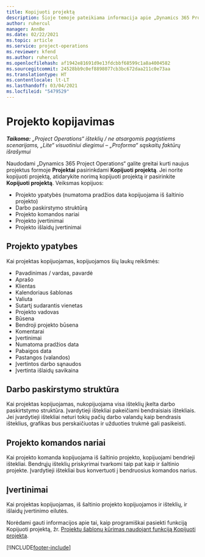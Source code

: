 ```yaml
---
title: Kopijuoti projektą
description: Šioje temoje pateikiama informacija apie „Dynamics 365 Project Operations“ projektų kopijavimą.
author: ruhercul
manager: AnnBe
ms.date: 02/22/2021
ms.topic: article
ms.service: project-operations
ms.reviewer: kfend
ms.author: ruhercul
ms.openlocfilehash: af1942e81691d9e13fdcbbf68599c1a8a4004582
ms.sourcegitcommit: 24528bb9c0ef8898077cb3bc672daa211c0e73aa
ms.translationtype: HT
ms.contentlocale: lt-LT
ms.lasthandoff: 03/04/2021
ms.locfileid: "5479529"
---
```

# <a name="copy-a-project"></a>Projekto kopijavimas

_**Taikoma:** „Project Operations“ išteklių / ne atsargomis pagrįstiems scenarijams, „Lite“ visuotiniui diegimui – „Proforma“ sąskaitų faktūrų išrašymui_

Naudodami „Dynamics 365 Project Operations“ galite greitai kurti naujus projektus formoje **Projektai** pasirinkdami **Kopijuoti projektą**. Jei norite kopijuoti projektą, atidarykite norimą kopijuoti projektą ir pasirinkite **Kopijuoti projektą**. Veiksmas kopijuos:

- Projekto ypatybės (numatoma pradžios data kopijuojama iš šaltinio projekto)
- Darbo paskirstymo struktūrą
- Projekto komandos nariai
- Projekto įvertinimai
- Projekto išlaidų įvertinimai

## <a name="project-properties"></a>Projekto ypatybes

Kai projektas kopijuojamas, kopijuojamos šių laukų reikšmės:

- Pavadinimas / vardas, pavardė
- Aprašo
- Klientas
- Kalendoriaus šablonas
- Valiuta
- Sutartį sudarantis vienetas
- Projekto vadovas
- Būsena
- Bendroji projekto būsena
- Komentarai
- Įvertinimai
- Numatoma pradžios data
- Pabaigos data
- Pastangos (valandos)
- Įvertintos darbo sąnaudos
- Įvertinta išlaidų savikaina

## <a name="work-breakdown-structure"></a>Darbo paskirstymo struktūra

Kai projektas kopijuojamas, nukopijuojama visa išteklių įkelta darbo paskirtstymo struktūra. Įvardytieji ištekliai pakeičiami bendraisiais ištekliais. Jei įvardytieji ištekliai neturi tokių pačių darbo valandų kaip bendrasis išteklius, grafikas bus perskaičiuotas ir užduoties trukmė gali pasikeisti.

## <a name="project-team-members"></a>Projekto komandos nariai

Kai projekto komanda kopijuojama iš šaltinio projekto, kopijuojami bendrieji ištekliai. Bendrųjų išteklių priskyrimai tvarkomi taip pat kaip ir šaltinio projekte. Įvardytieji ištekliai bus konvertuoti į bendruosius komandos narius.

## <a name="estimates"></a>Įvertinimai

Kai projektas kopijuojamas, iš šaltinio projekto kopijuojamos ir išteklių, ir išlaidų įvertinimo eilutės. 

Norėdami gauti informacijos apie tai, kaip programiškai pasiekti funkciją Kopijuoti projektą, žr. [Projektų šablonų kūrimas naudojant funkciją Kopijuoti projektą](dev-copy-project.md).


[!INCLUDE[footer-include](../includes/footer-banner.md)]
